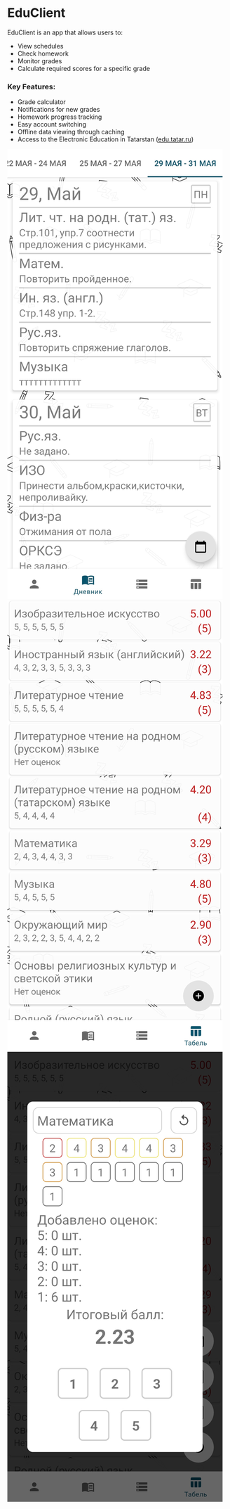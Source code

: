 # EduClient

EduClient is an app that allows users to:

- View schedules
- Check homework
- Monitor grades
- Calculate required scores for a specific grade

### Key Features:
- Grade calculator
- Notifications for new grades
- Homework progress tracking
- Easy account switching
- Offline data viewing through caching
- Access to the Electronic Education in Tatarstan ([edu.tatar.ru](https://edu.tatar.ru))

![1.jpg](images%2F1.jpg)
![2.jpg](images%2F2.jpg)
![3.jpg](images%2F3.jpg)
